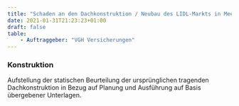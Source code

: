 ```yaml
---
title: "Schaden an den Dachkonstruktion / Neubau des LIDL-Markts in Meerane"
date: 2021-01-31T21:23:23+01:00
draft: false
table:
    - Auftraggeber:	"VGH Versicherungen"
---
```


### Konstruktion
Aufstellung der statischen Beurteilung der ursprünglichen tragenden Dachkonstruktion in Bezug auf Planung und Ausführung auf Basis übergebener Unterlagen.